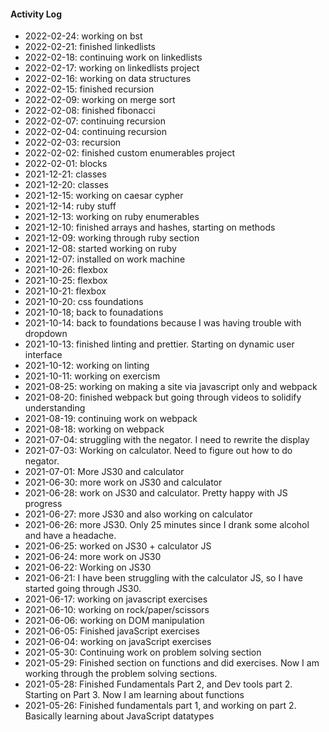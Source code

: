#### Activity Log

- 2022-02-24: working on bst
- 2022-02-21: finished linkedlists
- 2022-02-18: continuing work on linkedlists
- 2022-02-17: working on linkedlists project
- 2022-02-16: working on data structures
- 2022-02-15: finished recursion
- 2022-02-09: working on merge sort
- 2022-02-08: finished fibonacci
- 2022-02-07: continuing recursion
- 2022-02-04: continuing recursion
- 2022-02-03: recursion
- 2022-02-02: finished custom enumerables project
- 2022-02-01: blocks
- 2021-12-21: classes
- 2021-12-20: classes
- 2021-12-15: working on caesar cypher
- 2021-12-14: ruby stuff
- 2021-12-13: working on ruby enumerables
- 2021-12-10: finished arrays and hashes, starting on methods
- 2021-12-09: working through ruby section
- 2021-12-08: started working on ruby
- 2021-12-07: installed on work machine
- 2021-10-26: flexbox
- 2021-10-25: flexbox
- 2021-10-21: flexbox
- 2021-10-20: css foundations
- 2021-10-18; back to founadations
- 2021-10-14: back to foundations because I was having trouble with dropdown
- 2021-10-13: finished linting and prettier.  Starting on dynamic user interface
- 2021-10-12: working on linting
- 2021-10-11: working on exercism
- 2021-08-25: working on making a site via javascript only and webpack
- 2021-08-20: finished webpack but going through videos to solidify understanding
- 2021-08-19: continuing work on webpack
- 2021-08-18: working on webpack
- 2021-07-04: struggling with the negator.  I need to rewrite the display
- 2021-07-03: Working on calculator.  Need to figure out how to do negator.
- 2021-07-01: More JS30 and calculator
- 2021-06-30: more work on JS30 and calculator
- 2021-06-28: work on JS30 and calculator.  Pretty happy with JS progress
- 2021-06-27: more JS30 and also working on calculator
- 2021-06-26: more JS30.  Only 25 minutes since I drank some alcohol and have a headache.
- 2021-06-25: worked on JS30 + calculator JS
- 2021-06-24: more work on JS30
- 2021-06-22: Working on JS30
- 2021-06-21: I have been struggling with the calculator JS, so I have started going through JS30.
- 2021-06-17: working on javascript exercises
- 2021-06-10: working on rock/paper/scissors
- 2021-06-06: working on DOM manipulation
- 2021-06-05: Finished javaScript exercises
- 2021-06-04: working on javaScript exercises
- 2021-05-30: Continuing work on problem solving section
- 2021-05-29: Finished section on functions and did exercises.  Now I am working through the problem solving sections.
- 2021-05-28: Finished Fundamentals Part 2, and Dev tools part 2.  Starting on Part 3.  Now I am learning about functions
- 2021-05-26: Finished fundamentals part 1, and working on part 2.  Basically learning about JavaScript datatypes
